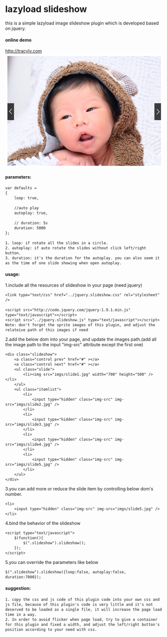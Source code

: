 # lazyload slideshow
this is a simple lazyload image slideshow plugin which is developed based on jquery. 
#### online demo
http://tracylv.com
![slideshow][1]
#### parameters:
```
var defaults =
{
    loop: true,

    //auto play
    autoplay: true,

    // duration: 5s
    duration: 5000
};

1. loop: if rotate all the slides in a circle.
2. autoplay: if auto rotate the slides without click left/right button.
3. duration: it's the duration for the autoplay. you can also seem it as the time of one slide showing when open autoplay.
```
#### usage:
1.include all the resources of slideshow in your page (need jquery)
```
<link type="text/css" href="../jquery.slideshow.css" rel="stylesheet" />

<script src="http://code.jquery.com/jquery-1.9.1.min.js" type="text/javascript"></script>
<script src="../jquery.slideshow.js" type="text/javascript"></script>
Note: don't forget the sprite images of this plugin, and adjust the relateive path of this images if need
```
2.add the below dom into your page, and update the images path.(add all the image path to the input "img-src" attribute except the first one)
```
<div class="slideshow">
	<a class="control prev" href="#" ></a>
	<a class="control next" href="#" ></a>
	<ul class="slide">
		<li><img src="imgs/slide1.jpg" width="700" height="500" /></li>
	</ul>
	<ul class="itemlist">
		<li>
			<input type="hidden" class="img-src" img-src="imgs/slide2.jpg" />
		</li>
		<li>
			<input type="hidden" class="img-src" img-src="imgs/slide3.jpg" />
		</li>
		<li>
			<input type="hidden" class="img-src" img-src="imgs/slide4.jpg" />
		</li>
		<li>
			<input type="hidden" class="img-src" img-src="imgs/slide5.jpg" />
		</li>
	</ul>
</div>
```
3.you can add more or reduce the slide item by controlling below dom's number.
```
<li>
	<input type="hidden" class="img-src" img-src="imgs/slide5.jpg" />
</li>
```
4.bind the behavior of the slideshow
```
<script type="text/javascript">
    $(function(){
	    $(".slideshow").slideshow();
	});
</script>
```
5.you can override the parameters like below
```
$(".slideshow").slideshow({loop:false, autoplay:false, duration:7000});
```
#### suggestion:
```
1. copy the css and js code of this plugin code into your own css and js file, because of this plugin's code is very little and it's not deserved to be loaded as a single file, it will increase the page load time in a way.
2. In order to avoid flicker when page load, try to give a container for this plugin and fixed a width, and adjust the left/right button's position according to your need with css.
```
[1]: https://github.com/tracylv/slideshow/blob/master/demo/demoscreenshot.jpg

